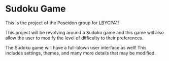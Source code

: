# Sudoku Game

This is the project of the Poseidon group for LBYCPA1!

This project will be revolving around a Sudoku game and this game will also allow the user to modify the level of difficulty to their preferences.

The Sudoku game will have a full-blown user interface as well! This includes settings, themes, and many more details that may be modified.
